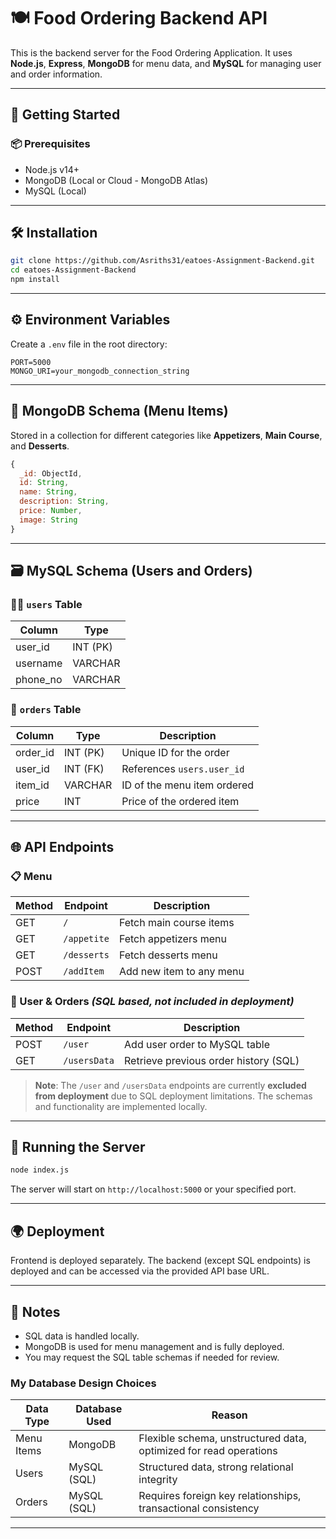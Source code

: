 
# 🍽️ Food Ordering Backend API

This is the backend server for the Food Ordering Application. It uses **Node.js**, **Express**, **MongoDB** for menu data, and **MySQL** for managing user and order information.

---

## 🚀 Getting Started

### 📦 Prerequisites

- Node.js v14+
- MongoDB (Local or Cloud - MongoDB Atlas)
- MySQL (Local)

---

## 🛠️ Installation

```bash
git clone https://github.com/Asriths31/eatoes-Assignment-Backend.git
cd eatoes-Assignment-Backend
npm install
```

---

## ⚙️ Environment Variables

Create a `.env` file in the root directory:

```env
PORT=5000
MONGO_URI=your_mongodb_connection_string
```

---

## 🧩 MongoDB Schema (Menu Items)

Stored in a collection for different categories like **Appetizers**, **Main Course**, and **Desserts**.

```js
{
  _id: ObjectId,
  id: String,
  name: String,
  description: String,
  price: Number,
  image: String
}
```

---

## 🗃️ MySQL Schema (Users and Orders)

### 🧑‍💻 `users` Table

| Column     | Type     |
|------------|----------|
| user_id    | INT (PK) |
| username   | VARCHAR  |
| phone_no   | VARCHAR  |

### 🛒 `orders` Table

| Column     | Type     | Description                          |
|------------|----------|--------------------------------------|
| order_id   | INT (PK) | Unique ID for the order              |
| user_id    | INT (FK) | References `users.user_id`           |
| item_id    | VARCHAR  | ID of the menu item ordered          |
| price      | INT      | Price of the ordered item            |

---

## 🌐 API Endpoints

### 📋 Menu

| Method | Endpoint       | Description                  |
|--------|----------------|------------------------------|
| GET    | `/`            | Fetch main course items      |
| GET    | `/appetite`    | Fetch appetizers menu        |
| GET    | `/desserts`    | Fetch desserts menu          |
| POST   | `/addItem`     | Add new item to any menu     |

### 👤 User & Orders *(SQL based, not included in deployment)*

| Method | Endpoint       | Description                              |
|--------|----------------|------------------------------------------|
| POST   | `/user`        | Add user order to MySQL table            |
| GET    | `/usersData`   | Retrieve previous order history (SQL)    |

> **Note**: The `/user` and `/usersData` endpoints are currently **excluded from deployment** due to SQL deployment limitations. The schemas and functionality are implemented locally.

---

## 🧪 Running the Server

```bash
node index.js
```

The server will start on `http://localhost:5000` or your specified port.

---

## 🌍 Deployment

Frontend is deployed separately. The backend (except SQL endpoints) is deployed and can be accessed via the provided API base URL.

---

## 📌 Notes

- SQL data is handled locally.
- MongoDB is used for menu management and is fully deployed.
- You may request the SQL table schemas if needed for review.
  
### My Database Design Choices

| Data Type       | Database Used | Reason                                                             |
|------------------|----------------|--------------------------------------------------------------------|
| Menu Items       | MongoDB        | Flexible schema, unstructured data, optimized for read operations |
| Users            | MySQL (SQL)    | Structured data, strong relational integrity                      |
| Orders           | MySQL (SQL)    | Requires foreign key relationships, transactional consistency     |



---

